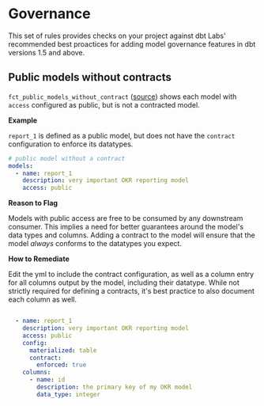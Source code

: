 # Governance

This set of rules provides checks on your project against dbt Labs' recommended best proactices for adding model governance features in dbt versions 1.5 and above.

## Public models without contracts

`fct_public_models_without_contract` ([source](https://github.com/dbt-labs/dbt-project-evaluator/blob/main/models/marts/governance/fct_public_models_without_contract.sql)) shows each model with `access` configured as public, but is not a contracted model. 

**Example**

`report_1` is defined as a public model, but does not have the `contract` configuration to enforce its datatypes. 

```yml
# public model without a contract
models:
  - name: report_1
    description: very important OKR reporting model
    access: public

```

**Reason to Flag**

Models with public access are free to be consumed by any downstream consumer. This implies a need for better guarantees around the model's data types and columns. Adding a contract to the model will ensure that the model *always* conforms to the datatypes you expect. 

**How to Remediate**

Edit the yml to include the contract configuration, as well as a column entry for all columns output by the model, including their datatype. While not strictly required for defining a contracts, it's best practice to also document each column as well. 

```yml

  - name: report_1
    description: very important OKR reporting model
    access: public
    config:
      materialized: table
      contract:
        enforced: true
    columns:
      - name: id 
        description: the primary key of my OKR model
        data_type: integer
```


